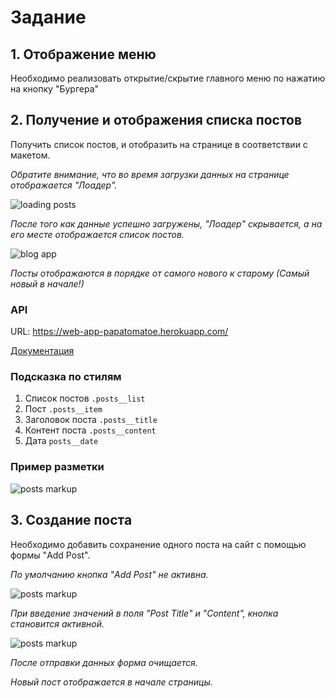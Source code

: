 # Задание

## 1. Отображение меню

Необходимо реализовать открытие/скрытие главного меню по нажатию на кнопку "Бургера"

## 2. Получение и отображения списка постов

Получить список постов, и отобразить на странице в соответствии с макетом.

_Обратите внимание, что во время загрузки данных на странице отображается "Лоадер"._

![loading posts](./.docs/loader.png)

_После того как данные успешно загружены, "Лоадер" скрывается, а на его месте отображается список постов._

![blog app](./.docs/template.png)

_Посты отображаются в порядке от самого нового к старому (Самый новый в начале!)_

### API

URL: https://web-app-papatomatoe.herokuapp.com/

[Документация](https://github.com/papatomatoe/api-web-blog-doc)

### Подсказка по стилям

1. Список постов `.posts__list`
2. Пост `.posts__item`
3. Заголовок поста `.posts__title`
4. Контент поста `.posts__content`
5. Дата `posts__date`

### Пример разметки

![posts markup](./.docs/posts-markup.png)

## 3. Создание поста

Необходимо добавить сохранение одного поста на сайт с помощью формы "Add Post".

_По умолчанию кнопка "Add Post" не активна._

![posts markup](./.docs/form-blank.png)

_При введение значений в поля "Post Title" и "Content", кнопка становится активной._

![posts markup](./.docs/form-filled-in.png)

_После отправки данных форма очищается._

_Новый пост отображается в начале страницы._
